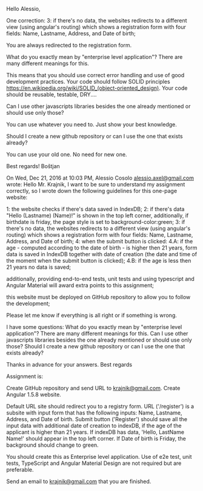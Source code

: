 Hello Alessio,

One correction:
3: if there's no data, the websites redirects to a different view (using angular's routing) which shows a registration form with four fields: Name, Lastname, Address, and Date of birth;

You are always redirected to the registration form.

What do you exactly mean by "enterprise level application"? There are many different meanings for this.

This means that you should use correct error handling and use of good development practices. Your code should follow SOLID principles https://en.wikipedia.org/wiki/SOLID_(object-oriented_design). Your code should be reusable, testable, DRY....

Can I use other javascripts libraries besides the one already mentioned or should use only those?

You can use whatever you need to. Just show your best knowledge.  

Should I create a new github repository or can I use the one that exists already?

You can use your old one. No need for new one. 

Best regards!
Boštjan

On Wed, Dec 21, 2016 at 10:03 PM, Alessio Cosolo <alessio.axel@gmail.com> wrote:
Hello Mr. Krajnik,
I want to be sure to understand my assignment correctly, so I wrote down the following guidelines for this one-page website:

1: the website checks if there's data saved in IndexDB;
2: if there's data "Hello (Lastname) (Name)!" is shown in the top left corner, additionally, if birthdate is friday, the page style is set to background-color:green;
3: if there's no data, the websites redirects to a different view (using angular's routing) which shows a registration form with four fields: Name, Lastname, Address, and Date of birth;
4: when the submit button is clicked:
4.A: if the age - computed according to the date of birth - is higher then 21 years, form data is saved in IndexDB together with date of creation (the date and time of the moment when the submit button is clicked);
4.B: if the age is less then 21 years no data is saved;

additionally, providing end-to-end tests, unit tests and using typescript and Angular Material will award extra points to this assignment;

this website must be deployed on GitHub repository to allow you to follow the development;

Please let me know if everything is all right or if something is wrong.

I have some questions:
What do you exactly mean by "enterprise level application"? There are many different meanings for this.
Can I use other javascripts libraries besides the one already mentioned or should use only those?
Should I create a new github repository or can I use the one that exists already?

Thanks in advance for your answers.
Best regards






Assignment is:
 
Create GitHub repository and send URL to krajnik@gmail.com.
Create Angular 1.5.8 website.

Default URL site should redirect you to a registry form.
URL ('/register') is a subsite with input form that has the following inputs:
Name, Lastname, Address, and Date of birth.
Submit button ('Register') should save all the input data with additional date of creation
to indexDB, if the age of the applicant is higher than 21 years.
If indexDB has data, 'Hello, LastName Name!' should appear in the top left corner.
If Date of birth is Friday, the background should change to green.
 
You should create this as Enterprise level application. Use of e2e test, unit tests, TypeScript and Angular Material Design are not required but are preferable.
 
Send an email to krajnik@gmail.com that you are finished. 